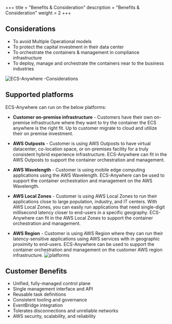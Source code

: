 +++
title = "Benefits & Consideration"
description = "Benefits & Consideration"
weight = 2
+++

## Considerations

* To avoid Multiple Operational models
* To protect the capital investment in their data center
* To orchestrate the containers & management in compliance infrastructure
* To deploy, manage  and orchestrate the containers near to the business industries

![ECS-Anywhere -Considerations](../images/considerations.png)

## Supported platforms

ECS-Anywhere can run on the below platforms:

* **Customer on-premise infrastructure** - Customers have their own on-premise infrastructure where they want to try the container the ECS anywhere is the right fit.  Up to customer migrate to cloud and utilize their on premise investment.

* **AWS Outposts** - Customer is using AWS Outposts to have virtual datacenter, co-location space, or on-premises facility for a truly consistent hybrid experience infrastructure. ECS-Anywhere can fit in the AWS Outposts to support the container orchestration and management.

* **AWS Wavelength** - Customer is using mobile edge computing applications using the AWS Wavelength. ECS-Anywhere can be used to support the container orchestration and management on the AWS Wavelength.

* **AWS Local Zones** - Customer is using AWS Local Zones to run their applications  close to large population, industry, and IT centers. With AWS Local Zones, you can easily run applications that need single-digit millisecond latency closer to end-users in a specific geography. ECS-Anywhere can fit in the AWS Local Zones to support the container orchestration and management.

* **AWS Region** - Customer is using AWS Region where they  can run their latency-sensitive applications using AWS services with in geographic proximity to end-users. ECS-Anywhere can be used to support the container orchestration and management on the customer AWS region infrastructure.
![platforms](../images/platforms.png)

## Customer Benefits

* Unified, fully-managed control plane
* Single management interface and API
* Reusable task definitions
* Consistent tooling and governance
* EventBridge integration
* Tolerates disconnections and unreliable networks
* AWS security, scalability, and reliability
